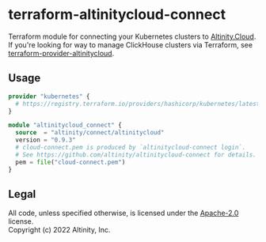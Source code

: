 # terraform-altinitycloud-connect

Terraform module for connecting your Kubernetes clusters to [Altinity.Cloud](https://altinity.cloud/anywhere).  
If you're looking for way to manage ClickHouse clusters via Terraform,
see [terraform-provider-altinitycloud](https://github.com/altinity/terraform-provider-altinitycloud).

## Usage

```terraform
provider "kubernetes" {
  # https://registry.terraform.io/providers/hashicorp/kubernetes/latest/docs 
}

module "altinitycloud_connect" {
  source  = "altinity/connect/altinitycloud"
  version = "0.9.3"
  # cloud-connect.pem is produced by `altinitycloud-connect login`.
  # See https://github.com/altinity/altinitycloud-connect for details.
  pem = file("cloud-connect.pem")
}
```

## Legal

All code, unless specified otherwise, is licensed under the [Apache-2.0](LICENSE) license.  
Copyright (c) 2022 Altinity, Inc.
